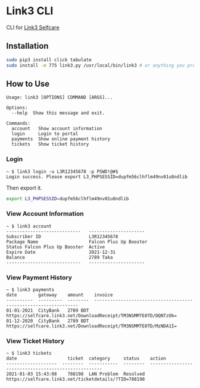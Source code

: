 # Link3 CLI

CLI for [Link3 Selfcare](https://selfcare.link3.net/)

## Installation

```bash
sudo pip3 install click tabulate
sudo install -m 775 link3.py /usr/local/bin/link3 # or anything you prefer
```

## How to Use

```
Usage: link3 [OPTIONS] COMMAND [ARGS]...

Options:
  --help  Show this message and exit.

Commands:
  account   Show account information
  login     Login to portal
  payments  Show online payment history
  tickets   Show ticket history
```

### Login

```
~ $ link3 login -u L3R12345678 -p PSWD!@#$
Login success. Please export L3_PHPSESSID=dupfm56clhflm49nv01u8ndlib
```

Then export it.

```bash
export L3_PHPSESSID=dupfm56clhflm49nv01u8ndlib
```

### View Account Information

```
~ $ link3 account
----------------------------   ---------------------
Subscriber ID                  L3R12345678
Package Name                   Falcon Plus Up Booster
Status Falcon Plus Up Booster  Active
Expire Date                    2021-12-31
Balance                        2789 Taka
----------------------------   ---------------------
```

### View Payment History

```
~ $ link3 payments
date        gateway    amount    invoice
----------  ---------  --------  ----------------------------------------------------------------
01-01-2021  CityBank   2789 BDT  https://selfcare.link3.net/DownloadReceipt/TM3NSMMTE0TD/DQNTzOk=
01-12-2020  CityBank   2789 BDT  https://selfcare.link3.net/DownloadReceipt/TM3NSMMTE0TD/MzNDA1I=
```

### View Ticket History

```
~ $ link3 tickets
date                   ticket  category     status    action
-------------------  --------  -----------  --------  ----------------------------------------------------
2021-01-03 15:43:08    788198  LAN Problem  Resolved  https://selfcare.link3.net/ticketdetails/?TID=788198
```
